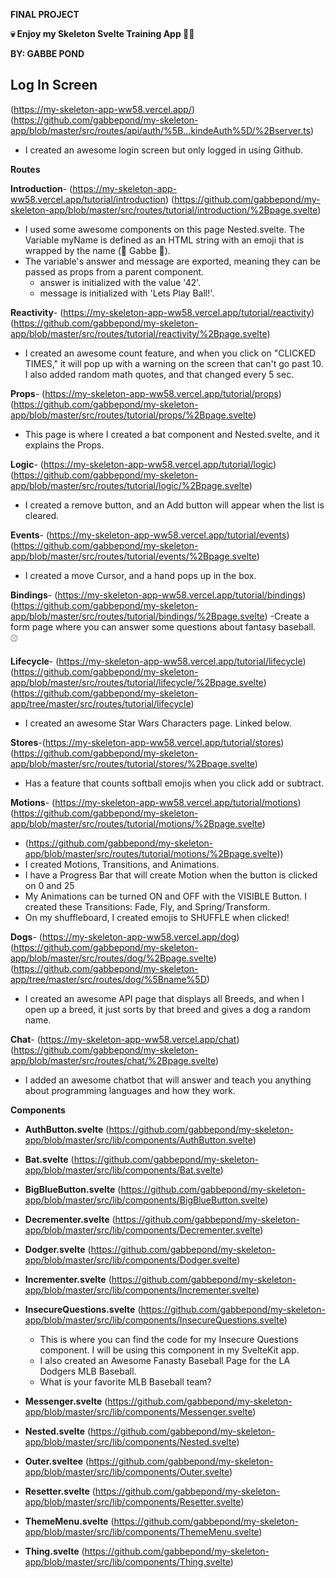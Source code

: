 **FINAL PROJECT** 

**💀 Enjoy my Skeleton Svelte Training App 🥳💀**


**BY: GABBE POND**




## Log In Screen
(https://my-skeleton-app-ww58.vercel.app/)
(https://github.com/gabbepond/my-skeleton-app/blob/master/src/routes/api/auth/%5B...kindeAuth%5D/%2Bserver.ts)
- I created an awesome login screen but only logged in using Github.




**Routes**

**Introduction**- (https://my-skeleton-app-ww58.vercel.app/tutorial/introduction)
(https://github.com/gabbepond/my-skeleton-app/blob/master/src/routes/tutorial/introduction/%2Bpage.svelte)
- I used some awesome components on this page Nested.svelte. The Variable myName is defined as an HTML string with an emoji that is wrapped by the name (🥎 Gabbe 🥎).
- The variable's answer and message are exported, meaning they can be passed as props from a parent component.
    - answer is initialized with the value '42'.
    - message is initialized with 'Lets Play Ball!'.

**Reactivity**- (https://my-skeleton-app-ww58.vercel.app/tutorial/reactivity)
(https://github.com/gabbepond/my-skeleton-app/blob/master/src/routes/tutorial/reactivity/%2Bpage.svelte)
- I created an awesome count feature, and when you click on "CLICKED TIMES," it will pop up with a warning on the screen that can't go past 10. I also added random math quotes, and that changed every 5 sec.

**Props**- (https://my-skeleton-app-ww58.vercel.app/tutorial/props)
(https://github.com/gabbepond/my-skeleton-app/blob/master/src/routes/tutorial/props/%2Bpage.svelte)
- This page is where I created a bat component and Nested.svelte, and it explains the Props.

**Logic**- (https://my-skeleton-app-ww58.vercel.app/tutorial/logic)
(https://github.com/gabbepond/my-skeleton-app/blob/master/src/routes/tutorial/logic/%2Bpage.svelte)
- I created a remove button, and an Add button will appear when the list is cleared.

**Events**- (https://my-skeleton-app-ww58.vercel.app/tutorial/events)
(https://github.com/gabbepond/my-skeleton-app/blob/master/src/routes/tutorial/events/%2Bpage.svelte)
- I created a move Cursor, and a hand pops up in the box.

**Bindings**- (https://my-skeleton-app-ww58.vercel.app/tutorial/bindings)
(https://github.com/gabbepond/my-skeleton-app/blob/master/src/routes/tutorial/bindings/%2Bpage.svelte)
-Create a form page where you can answer some questions about fantasy baseball. ⚾

**Lifecycle**- (https://my-skeleton-app-ww58.vercel.app/tutorial/lifecycle)
(https://github.com/gabbepond/my-skeleton-app/blob/master/src/routes/tutorial/lifecycle/%2Bpage.svelte)
(https://github.com/gabbepond/my-skeleton-app/tree/master/src/routes/tutorial/lifecycle)
- I created an awesome Star Wars Characters page. Linked below.

**Stores**-(https://my-skeleton-app-ww58.vercel.app/tutorial/stores)
(https://github.com/gabbepond/my-skeleton-app/blob/master/src/routes/tutorial/stores/%2Bpage.svelte)
- Has a feature that counts softball emojis when you click add or subtract.

**Motions**- (https://my-skeleton-app-ww58.vercel.app/tutorial/motions)
(https://github.com/gabbepond/my-skeleton-app/blob/master/src/routes/tutorial/motions/%2Bpage.svelte)
 -   (https://github.com/gabbepond/my-skeleton-app/blob/master/src/routes/tutorial/motions/%2Bpage.svelte))
 -   I created Motions, Transitions, and Animations.
 -   I have a Progress Bar that will create Motion when the button is clicked on 0 and 25
 -   My Animations can be turned ON and OFF with the VISIBLE Button. I created these Transitions: Fade, Fly, and Spring/Transform.
 -   On my shuffleboard, I created emojis to SHUFFLE when clicked!

**Dogs**- (https://my-skeleton-app-ww58.vercel.app/dog)
(https://github.com/gabbepond/my-skeleton-app/blob/master/src/routes/dog/%2Bpage.svelte)
(https://github.com/gabbepond/my-skeleton-app/tree/master/src/routes/dog/%5Bname%5D)
- I created an awesome API page that displays all Breeds, and when I open up a breed, it just sorts by that breed and gives a dog a random name.

**Chat**- (https://my-skeleton-app-ww58.vercel.app/chat)
(https://github.com/gabbepond/my-skeleton-app/blob/master/src/routes/chat/%2Bpage.svelte)
- I added an awesome chatbot that will answer and teach you anything about programming languages and how they work.




**Components**

- **AuthButton.svelte** (https://github.com/gabbepond/my-skeleton-app/blob/master/src/lib/components/AuthButton.svelte)


- **Bat.svelte** (https://github.com/gabbepond/my-skeleton-app/blob/master/src/lib/components/Bat.svelte)
 

- **BigBlueButton.svelte** (https://github.com/gabbepond/my-skeleton-app/blob/master/src/lib/components/BigBlueButton.svelte)
 

 - **Decrementer.svelte** (https://github.com/gabbepond/my-skeleton-app/blob/master/src/lib/components/Decrementer.svelte)

   
- **Dodger.svelte** (https://github.com/gabbepond/my-skeleton-app/blob/master/src/lib/components/Dodger.svelte)


- **Incrementer.svelte** (https://github.com/gabbepond/my-skeleton-app/blob/master/src/lib/components/Incrementer.svelte)


- **InsecureQuestions.svelte** (https://github.com/gabbepond/my-skeleton-app/blob/master/src/lib/components/InsecureQuestions.svelte)

   - This is where you can find the code for my Insecure Questions component. I will be using this component            in my SvelteKit app.
   - I also created an Awesome Fanasty Baseball Page for the LA Dodgers MLB Baseball.
   - What is your favorite MLB Baseball team?



- **Messenger.svelte** (https://github.com/gabbepond/my-skeleton-app/blob/master/src/lib/components/Messenger.svelte)


- **Nested.svelte** (https://github.com/gabbepond/my-skeleton-app/blob/master/src/lib/components/Nested.svelte)



- **Outer.sveltee** (https://github.com/gabbepond/my-skeleton-app/blob/master/src/lib/components/Outer.svelte)


 
- **Resetter.svelte** (https://github.com/gabbepond/my-skeleton-app/blob/master/src/lib/components/Resetter.svelte)


- **ThemeMenu.svelte** (https://github.com/gabbepond/my-skeleton-app/blob/master/src/lib/components/ThemeMenu.svelte)


- **Thing.svelte** (https://github.com/gabbepond/my-skeleton-app/blob/master/src/lib/components/Thing.svelte)





